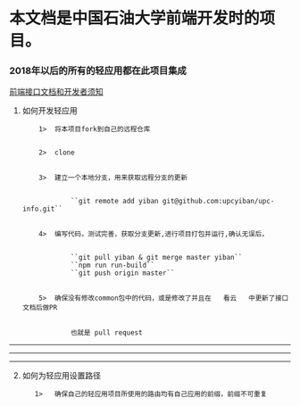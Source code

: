 # 本文档是中国石油大学前端开发时的项目。

### 2018年以后的所有的轻应用都在此项目集成
[前端接口文档和开发者须知](https://www.kancloud.cn/lei1142908626/upc-info/490131)



1.  如何开发轻应用  


			1>	将本项目fork到自己的远程仓库  
            
            
            2>	clone  
            
            
            3>	建立一个本地分支，用来获取远程分支的更新  
            
            
            		``git remote add yiban git@github.com:upcyiban/upc-info.git``  
                    
                    
            4>  编写代码，测试完善，获取分支更新,进行项目打包并运行,确认无误后，  
            
            
            		``git pull yiban & git merge master yiban``
            		``npm run run-build``
                    ``git push origin master``  
                    
                    
            5>  确保没有修改common包中的代码，或是修改了并且在   看云   中更新了接口文档后做PR  
            
            
            		也就是 pull request  




* * * * *

* * * * *

* * * * *



  
2.   如何为轻应用设置路径  


			1>	 确保自己的轻应用项目所使用的路由均有自己应用的前缀，前缀不可重复
